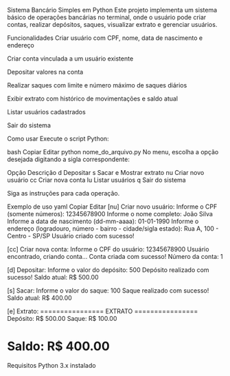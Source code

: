 Sistema Bancário Simples em Python
Este projeto implementa um sistema básico de operações bancárias no terminal, onde o usuário pode criar contas, realizar depósitos, saques, visualizar extrato e gerenciar usuários.

Funcionalidades
Criar usuário com CPF, nome, data de nascimento e endereço

Criar conta vinculada a um usuário existente

Depositar valores na conta

Realizar saques com limite e número máximo de saques diários

Exibir extrato com histórico de movimentações e saldo atual

Listar usuários cadastrados

Sair do sistema

Como usar
Execute o script Python:

bash
Copiar
Editar
python nome_do_arquivo.py
No menu, escolha a opção desejada digitando a sigla correspondente:

Opção	Descrição
d	Depositar
s	Sacar
e	Mostrar extrato
nu	Criar novo usuário
cc	Criar nova conta
lu	Listar usuários
q	Sair do sistema

Siga as instruções para cada operação.

Exemplo de uso
yaml
Copiar
Editar
[nu] Criar novo usuário:
Informe o CPF (somente números): 12345678900
Informe o nome completo: João Silva
Informe a data de nascimento (dd-mm-aaaa): 01-01-1990
Informe o endereço (logradouro, número - bairro - cidade/sigla estado): Rua A, 100 - Centro - SP/SP
Usuário criado com sucesso!

[cc] Criar nova conta:
Informe o CPF do usuário: 12345678900
Usuário encontrado, criando conta...
Conta criada com sucesso! Número da conta: 1

[d] Depositar:
Informe o valor do depósito: 500
Depósito realizado com sucesso! Saldo atual: R$ 500.00

[s] Sacar:
Informe o valor do saque: 100
Saque realizado com sucesso! Saldo atual: R$ 400.00

[e] Extrato:
================ EXTRATO ================
Depósito: R$ 500.00
Saque: R$ 100.00

Saldo: R$ 400.00
=========================================
Requisitos
Python 3.x instalado
